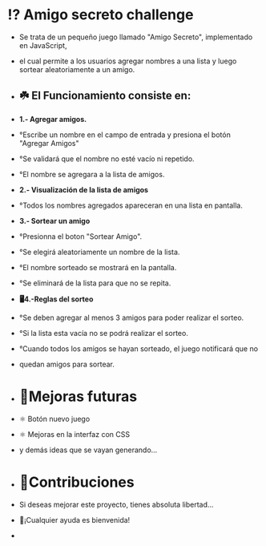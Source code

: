 # ⁉️ Amigo secreto challenge

+ Se trata de un pequeño juego llamado "Amigo Secreto", implementado en JavaScript,
+ el cual permite a los usuarios agregar nombres a una lista y luego sortear aleatoriamente
a un amigo. 

+ ## ☘️   **El Funcionamiento consiste en:**
+  **1.- Agregar amigos.**
+   °Escribe un nombre en el campo de entrada y presiona el botón "Agregar Amigos"
+   °Se validará que el nombre no esté vacío ni repetido.
+   °El nombre se agregara a la lista de amigos.
+ **2.- Visualización de la lista de amigos**
+   °Todos los nombres agregados apareceran en una lista en pantalla.
+  **3.- Sortear un amigo**
+    °Presionna el boton "Sortear Amigo".
+    °Se elegirá aleatoriamente un nombre de la lista.
+    °El nombre sorteado se mostrará en la pantalla.
+    °Se eliminará de la lista para que no se repita.

+  **🖥️4.-Reglas del sorteo**
+   °Se deben agregar al menos 3 amigos para poder realizar el sorteo.
+   °Si la lista esta vacía no se podrá realizar el sorteo.
+   °Cuando todos los amigos se hayan sorteado, el juego notificará que no
+   quedan amigos para sortear.

+   # 🧠Mejoras futuras
+   ⚛️ Botón nuevo juego
+   ⚛️ Mejoras en la interfaz con CSS
+   y demás ideas que se vayan generando...

+   # 📢Contribuciones
+   Si deseas mejorar este proyecto, tienes absoluta libertad...
+   🤙¡Cualquier ayuda es bienvenida!
+   
 

